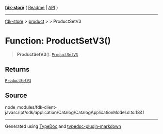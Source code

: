 [**fdk-store**](../../../README.md) ( [Readme](../../../README.md) \| [API](../../../API.md) )

---

[fdk-store](../../../API.md) > [product](../../README.md) > [<internal>](../README.md) > ProductSetV3

# Function: ProductSetV3()

> **ProductSetV3**(): [`ProductSetV3`](../type-aliases/type-alias.ProductSetV3.md)

## Returns

[`ProductSetV3`](../type-aliases/type-alias.ProductSetV3.md)

## Source

node_modules/fdk-client-javascript/sdk/application/Catalog/CatalogApplicationModel.d.ts:1841

---

Generated using [TypeDoc](https://typedoc.org/) and [typedoc-plugin-markdown](https://www.npmjs.com/package/typedoc-plugin-markdown)

